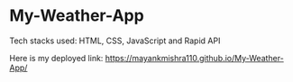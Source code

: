 # My-Weather-App
Tech stacks used: HTML, CSS, JavaScript and Rapid API

Here is my deployed link: https://mayankmishra110.github.io/My-Weather-App/
